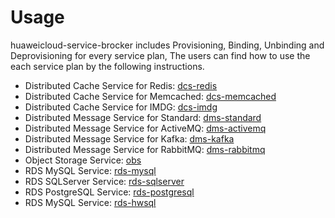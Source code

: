 # Usage

huaweicloud-service-brocker includes Provisioning, Binding, Unbinding and Deprovisioning for every service plan,
The users can find how to use the each service plan by the following instructions.

* Distributed Cache Service for Redis: [dcs-redis](https://github.com/huaweicloud/huaweicloud-service-broker/blob/master/docs/usage/dcs-redis.md)
* Distributed Cache Service for Memcached: [dcs-memcached](https://github.com/huaweicloud/huaweicloud-service-broker/blob/master/docs/usage/dcs-memcached.md)
* Distributed Cache Service for IMDG: [dcs-imdg](https://github.com/huaweicloud/huaweicloud-service-broker/blob/master/docs/usage/dcs-imdg.md)
* Distributed Message Service for Standard: [dms-standard](https://github.com/huaweicloud/huaweicloud-service-broker/blob/master/docs/usage/dms-standard.md)
* Distributed Message Service for ActiveMQ: [dms-activemq](https://github.com/huaweicloud/huaweicloud-service-broker/blob/master/docs/usage/dms-activemq.md)
* Distributed Message Service for Kafka: [dms-kafka](https://github.com/huaweicloud/huaweicloud-service-broker/blob/master/docs/usage/dms-kafka.md)
* Distributed Message Service for RabbitMQ: [dms-rabbitmq](https://github.com/huaweicloud/huaweicloud-service-broker/blob/master/docs/usage/dms-rabbitmq.md)
* Object Storage Service: [obs](https://github.com/huaweicloud/huaweicloud-service-broker/blob/master/docs/usage/obs.md)
* RDS MySQL Service: [rds-mysql](https://github.com/huaweicloud/huaweicloud-service-broker/blob/master/docs/usage/rds-mysql.md)
* RDS SQLServer Service: [rds-sqlserver](https://github.com/huaweicloud/huaweicloud-service-broker/blob/master/docs/usage/rds-sqlserver.md)
* RDS PostgreSQL Service: [rds-postgresql](https://github.com/huaweicloud/huaweicloud-service-broker/blob/master/docs/usage/rds-postgresql.md)
* RDS MySQL Service: [rds-hwsql](https://github.com/huaweicloud/huaweicloud-service-broker/blob/master/docs/usage/rds-hwsql.md)
